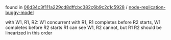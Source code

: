 found in [06d34c3f111a229cd8dffcbc382c6b9c2c1c5928](https://github.com/vmware-labs/verified-betrfs/tree/06d34c3f111a229cd8dffcbc382c6b9c2c1c5928) / [node-replication-buggy-model](https://github.com/vmware-labs/verified-betrfs/releases/tag/node-replication-buggy-model)

with W1, R1, R2: W1 concurrent with R1, R1 completes before R2 starts, W1 completes before R2 starts
R1 can see W1, R2 cannot, but R1 R2 should be linearized in this order
